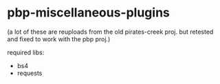 # pbp-miscellaneous-plugins

(a lot of these are reuploads from the old pirates-creek proj. but retested and fixed to work with the pbp proj.)

required libs:
 - bs4
 - requests
